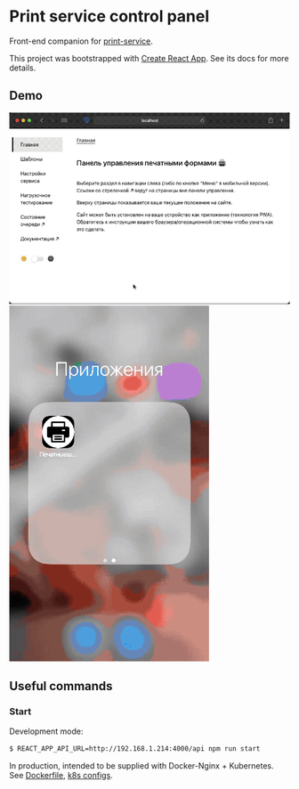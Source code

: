 # Print service control panel

Front-end companion for [print-service](https://github.com/ussserrr/print-service).

This project was bootstrapped with [Create React App](https://github.com/facebook/create-react-app). See its docs for more details.

## Demo
![desktop](/demo/desktop/safari.gif)
![mobile](/demo/mobile/safari.gif)

## Useful commands

### Start
Development mode:
```bash
$ REACT_APP_API_URL=http://192.168.1.214:4000/api npm run start
```

In production, intended to be supplied with Docker-Nginx + Kubernetes. See [Dockerfile](/Dockerfile), [k8s configs](/k8s).
